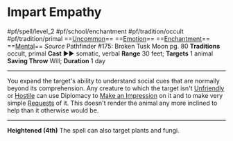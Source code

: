 # Impart Empathy
#pf/spell/level_2 #pf/school/enchantment #pf/tradition/occult #pf/tradition/primal
==[Uncommon](../../../Traits/Uncommon.md)== ==[Emotion](../../../Traits/Emotion.md)== ==[Enchantment](../../../Traits/Enchantment.md)== ==[Mental](../../../Traits/Mental.md)==
*Source* Pathfinder #175: Broken Tusk Moon pg. 80
**Traditions** occult, primal
**Cast** ►► somatic, verbal
**Range** 30 feet; **Targets** 1 animal
**Saving Throw** Will; **Duration** 1 day

---
You expand the target's ability to understand social cues that are normally beyond its comprehension. Any creature to which the target isn't [Unfriendly](../../../Conditions/Unfriendly.md) or [Hostile](../../../Conditions/Hostile.md) can use Diplomacy to [Make an Impression](../../../Actions/Make%20an%20Impression.md) on it and to make very simple [Requests](../../../Actions/Request.md) of it. This doesn't render the animal any more inclined to help than it otherwise would be.

<hr>

**Heightened (4th)** The spell can also target plants and fungi.